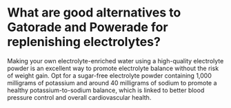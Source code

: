 # What are good alternatives to Gatorade and Powerade for replenishing electrolytes?

Making your own electrolyte-enriched water using a high-quality electrolyte powder is an excellent way to promote electrolyte balance without the risk of weight gain. Opt for a sugar-free electrolyte powder containing 1,000 milligrams of potassium and around 40 milligrams of sodium to promote a healthy potassium-to-sodium balance, which is linked to better blood pressure control and overall cardiovascular health.